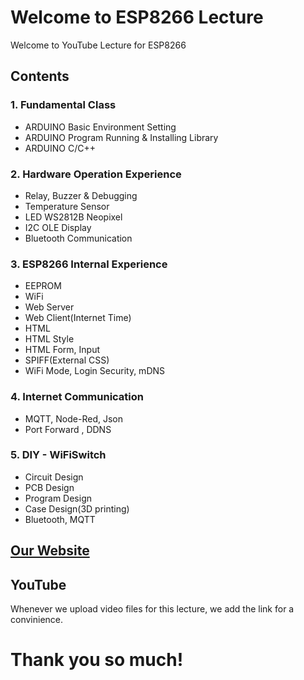 ﻿# Welcome to ESP8266 Lecture

Welcome to YouTube Lecture for ESP8266 

## Contents
### 1. Fundamental Class
- ARDUINO Basic Environment Setting
- ARDUINO Program Running & Installing Library
- ARDUINO C/C++ 
### 2. Hardware Operation Experience
- Relay, Buzzer & Debugging
- Temperature Sensor
- LED WS2812B Neopixel
- I2C  OLE Display
- Bluetooth Communication
### 3. ESP8266 Internal Experience
- EEPROM
- WiFi
- Web Server
- Web Client(Internet Time)
- HTML
- HTML Style
- HTML Form, Input
- SPIFF(External CSS)
- WiFi Mode, Login Security, mDNS 
### 4. Internet Communication
- MQTT, Node-Red, Json
- Port Forward , DDNS
### 5. DIY - WiFiSwitch
- Circuit Design
- PCB  Design
- Program Design
- Case Design(3D printing)
- Bluetooth, MQTT  

## [Our Website](https://GoGoCom.github.io/)


## YouTube

Whenever we upload video files for this lecture, we add the link for a convinience.

# Thank you so much!
